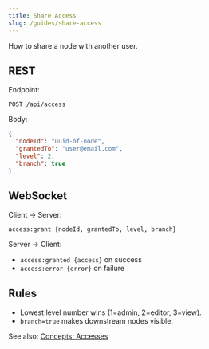 ```yaml
---
title: Share Access
slug: /guides/share-access
---
```


How to share a node with another user.

## REST

Endpoint:
```
POST /api/access
```

Body:
```json
{
  "nodeId": "uuid-of-node",
  "grantedTo": "user@email.com",
  "level": 2,
  "branch": true
}
```

## WebSocket

Client → Server:
```
access:grant {nodeId, grantedTo, level, branch}
```

Server → Client:
- `access:granted {access}` on success
- `access:error {error}` on failure

## Rules
- Lowest level number wins (1=admin, 2=editor, 3=view).
- `branch=true` makes downstream nodes visible.

See also: [Concepts: Accesses](../concepts/accesses.md)
